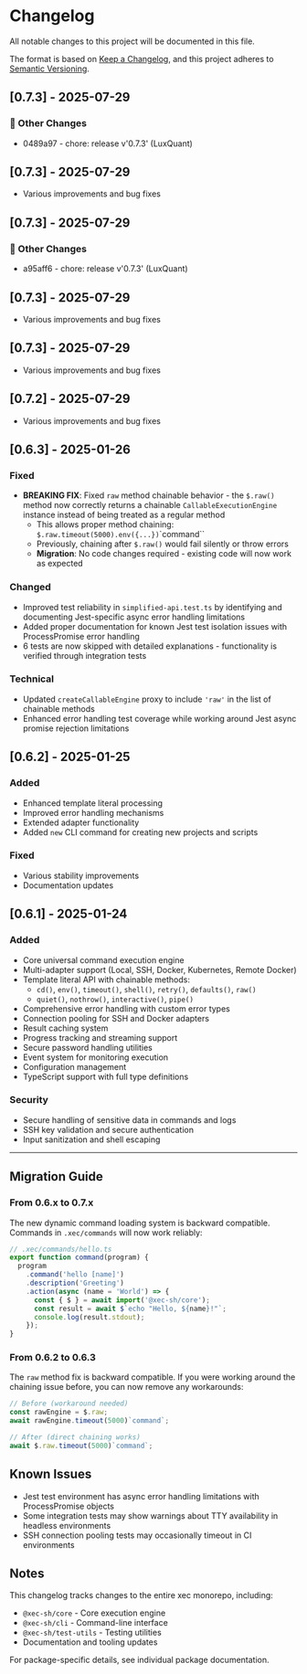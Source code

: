 # Changelog

All notable changes to this project will be documented in this file.

The format is based on [Keep a Changelog](https://keepachangelog.com/en/1.0.0/),
and this project adheres to [Semantic Versioning](https://semver.org/spec/v2.0.0.html).

<!-- CHANGELOG-INSERT-MARKER -->
<!-- New releases will be inserted here automatically -->

## [0.7.3] - 2025-07-29

### 📝 Other Changes
- 0489a97 - chore: release v'0.7.3' (LuxQuant)



## [0.7.3] - 2025-07-29

- Various improvements and bug fixes


## [0.7.3] - 2025-07-29

### 📝 Other Changes
- a95aff6 - chore: release v'0.7.3' (LuxQuant)



## [0.7.3] - 2025-07-29

- Various improvements and bug fixes


## [0.7.3] - 2025-07-29

- Various improvements and bug fixes


## [0.7.2] - 2025-07-29

- Various improvements and bug fixes


## [0.6.3] - 2025-01-26

### Fixed
- **BREAKING FIX**: Fixed `raw` method chainable behavior - the `$.raw()` method now correctly returns a chainable `CallableExecutionEngine` instance instead of being treated as a regular method
  - This allows proper method chaining: `$.raw.timeout(5000).env({...})`\`command\``
  - Previously, chaining after `$.raw()` would fail silently or throw errors
  - **Migration**: No code changes required - existing code will now work as expected

### Changed
- Improved test reliability in `simplified-api.test.ts` by identifying and documenting Jest-specific async error handling limitations
- Added proper documentation for known Jest test isolation issues with ProcessPromise error handling
- 6 tests are now skipped with detailed explanations - functionality is verified through integration tests

### Technical
- Updated `createCallableEngine` proxy to include `'raw'` in the list of chainable methods
- Enhanced error handling test coverage while working around Jest async promise rejection limitations

## [0.6.2] - 2025-01-25

### Added
- Enhanced template literal processing
- Improved error handling mechanisms
- Extended adapter functionality
- Added `new` CLI command for creating new projects and scripts

### Fixed
- Various stability improvements
- Documentation updates

## [0.6.1] - 2025-01-24

### Added
- Core universal command execution engine
- Multi-adapter support (Local, SSH, Docker, Kubernetes, Remote Docker)
- Template literal API with chainable methods:
  - `cd()`, `env()`, `timeout()`, `shell()`, `retry()`, `defaults()`, `raw()`
  - `quiet()`, `nothrow()`, `interactive()`, `pipe()`
- Comprehensive error handling with custom error types
- Connection pooling for SSH and Docker adapters
- Result caching system
- Progress tracking and streaming support
- Secure password handling utilities
- Event system for monitoring execution
- Configuration management
- TypeScript support with full type definitions

### Security
- Secure handling of sensitive data in commands and logs
- SSH key validation and secure authentication
- Input sanitization and shell escaping

---

## Migration Guide

### From 0.6.x to 0.7.x

The new dynamic command loading system is backward compatible. Commands in `.xec/commands` will now work reliably:

```typescript
// .xec/commands/hello.ts
export function command(program) {
  program
    .command('hello [name]')
    .description('Greeting')
    .action(async (name = 'World') => {
      const { $ } = await import('@xec-sh/core');
      const result = await $`echo "Hello, ${name}!"`;
      console.log(result.stdout);
    });
}
```

### From 0.6.2 to 0.6.3

The `raw` method fix is backward compatible. If you were working around the chaining issue before, you can now remove any workarounds:

```typescript
// Before (workaround needed)
const rawEngine = $.raw;
await rawEngine.timeout(5000)`command`;

// After (direct chaining works)
await $.raw.timeout(5000)`command`;
```

## Known Issues

- Jest test environment has async error handling limitations with ProcessPromise objects
- Some integration tests may show warnings about TTY availability in headless environments
- SSH connection pooling tests may occasionally timeout in CI environments

## Notes

This changelog tracks changes to the entire xec monorepo, including:
- `@xec-sh/core` - Core execution engine
- `@xec-sh/cli` - Command-line interface
- `@xec-sh/test-utils` - Testing utilities
- Documentation and tooling updates

For package-specific details, see individual package documentation.